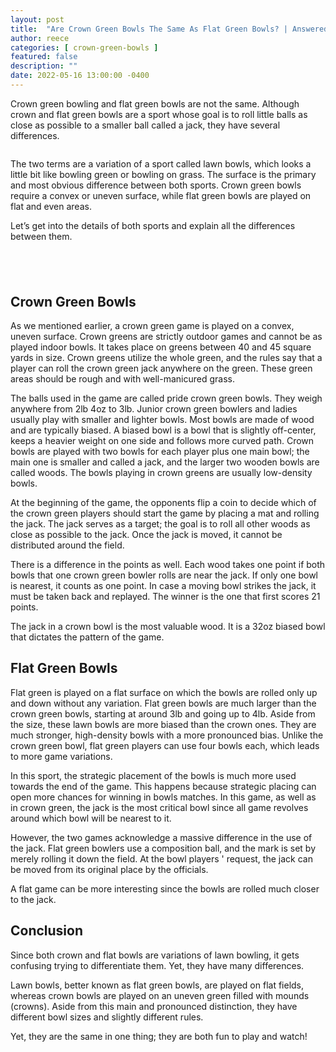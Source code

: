 ```yaml
---
layout: post
title:  "Are Crown Green Bowls The Same As Flat Green Bowls? | Answered!"
author: reece
categories: [ crown-green-bowls ]
featured: false
description: ""
date: 2022-05-16 13:00:00 -0400
---
```

    

<!-- wp:paragraph -->
<p xmlns="http://www.w3.org/1999/xhtml">Crown green bowling and flat green bowls are not the same. Although crown and flat green bowls are a sport whose goal is to roll little balls as close as possible to a smaller ball called a jack, they have several differences.</p>
<!-- /wp:paragraph -->

<!-- wp:image {"id":1052,"sizeSlug":"full","linkDestination":"none"} -->
<figure class="wp-block-image size-full"><img src="/img/posts/Are-crown-green-bowls-the-same-as-flat-green-bowls.jpg" alt="" class="wp-image-1052"/></figure>
<!-- /wp:image -->

<!-- wp:paragraph -->
<p>The two terms are a variation of a sport called lawn bowls, which looks a little bit like bowling green or bowling on grass. The surface is the primary and most obvious difference between both sports. Crown green bowls require a convex or uneven surface, while flat green bowls are played on flat and even areas.</p>
<!-- /wp:paragraph -->

<!-- wp:paragraph -->
<p>Let’s get into the details of both sports and explain all the differences between them.     </p>
<!-- /wp:paragraph -->

<!-- wp:heading -->
<h2><strong> </strong></h2>
<!-- /wp:heading -->

<!-- wp:heading -->
<h2><strong>Crown Green Bowls</strong></h2>
<!-- /wp:heading -->

<!-- wp:paragraph -->
<p>As we mentioned earlier, a crown green game is played on a convex, uneven surface. Crown greens are strictly outdoor games and cannot be as played indoor bowls. It takes place on greens between 40 and 45 square yards in size. Crown greens utilize the whole green, and the rules say that a player can roll the crown green jack anywhere on the green. These green areas should be rough and with well-manicured grass.</p>
<!-- /wp:paragraph -->

<!-- wp:paragraph -->
<p>The balls used in the game are called pride crown green bowls. They weigh anywhere from 2lb 4oz to 3lb. Junior crown green bowlers and ladies usually play with smaller and lighter bowls. Most bowls are made of wood and are typically biased. A biased bowl is a bowl that is slightly off-center, keeps a heavier weight on one side and follows more curved path. Crown bowls are played with two bowls for each player plus one main bowl; the main one is smaller and called a jack, and the larger two wooden bowls are called woods. The bowls playing in crown greens are usually low-density bowls.     </p>
<!-- /wp:paragraph -->

<!-- wp:paragraph -->
<p>At the beginning of the game, the opponents flip a coin to decide which of the crown green players should start the game by placing a mat and rolling the jack. The jack serves as a target; the goal is to roll all other woods as close as possible to the jack. Once the jack is moved, it cannot be distributed around the field.</p>
<!-- /wp:paragraph -->

<!-- wp:paragraph -->
<p>There is a difference in the points as well. Each wood takes one point if both bowls that one crown green bowler rolls are near the jack. If only one bowl is nearest, it counts as one point. In case a moving bowl strikes the jack, it must be taken back and replayed. The winner is the one that first scores 21 points.</p>
<!-- /wp:paragraph -->

<!-- wp:paragraph -->
<p>The jack in a crown bowl is the most valuable wood. It is a 32oz biased bowl that dictates the pattern of the game.   </p>
<!-- /wp:paragraph -->

<!-- wp:heading -->
<h2><strong>Flat Green Bowls</strong></h2>
<!-- /wp:heading -->

<!-- wp:paragraph -->
<p>Flat green is played on a flat surface on which the bowls are rolled only up and down without any variation. Flat green bowls are much larger than the crown green bowls, starting at around 3lb and going up to 4lb. Aside from the size, these lawn bowls are more biased than the crown ones. They are much stronger, high-density bowls with a more pronounced bias. Unlike the crown green bowl, flat green players can use four bowls each, which leads to more game variations.</p>
<!-- /wp:paragraph -->

<!-- wp:paragraph -->
<p>In this sport, the strategic placement of the bowls is much more used towards the end of the game. This happens because strategic placing can open more chances for winning in bowls matches. In this game, as well as in crown green, the jack is the most critical bowl since all game revolves around which bowl will be nearest to it.</p>
<!-- /wp:paragraph -->

<!-- wp:paragraph -->
<p>However, the two games acknowledge a massive difference in the use of the jack. Flat green bowlers use a composition ball, and the mark is set by merely rolling it down the field. At the bowl players ' request, the jack can be moved from its original place by the officials.</p>
<!-- /wp:paragraph -->

<!-- wp:paragraph -->
<p>A flat game can be more interesting since the bowls are rolled much closer to the jack.</p>
<!-- /wp:paragraph -->

<!-- wp:heading -->
<h2><strong>Conclusion</strong></h2>
<!-- /wp:heading -->

<!-- wp:paragraph -->
<p>Since both crown and flat bowls are variations of lawn bowling, it gets confusing trying to differentiate them. Yet, they have many differences.</p>
<!-- /wp:paragraph -->

<!-- wp:paragraph -->
<p>Lawn bowls, better known as flat green bowls, are played on flat fields, whereas crown bowls are played on an uneven green filled with mounds (crowns). Aside from this main and pronounced distinction, they have different bowl sizes and slightly different rules.</p>
<!-- /wp:paragraph -->

<!-- wp:paragraph -->
<p>Yet, they are the same in one thing; they are both fun to play and watch!</p>
<!-- /wp:paragraph -->
    